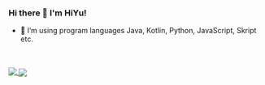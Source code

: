 ### Hi there 👋 I'm HiYu!

- 🤔 I’m using program languages Java, Kotlin, Python, JavaScript, Skript etc.

<br>
<br>
<a href="">
  <img align="top" src="https://github-profile-trophy.vercel.app/?username=Hiyuuu&column=2&theme=monokai&rank=SECRET,SSS,SS,S,AAA,AA,A,B" />
</a>
<a href="">
  <img align="center" src="https://github-readme-stats.vercel.app/api/top-langs/?username=Hiyuuu&layout=donut-vertical&local=ja" />
</a>
